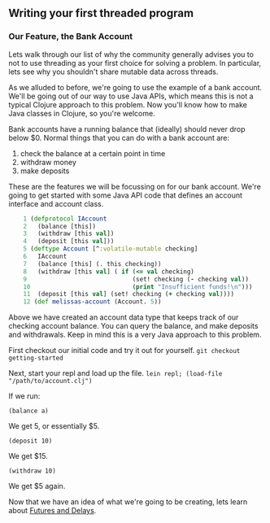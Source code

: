 ## Writing your first threaded program

### Our Feature, the Bank Account

Lets walk through our list of why the community generally advises you to not to use threading as your first choice for solving a problem. In particular, lets see why you shouldn't share mutable data across threads.

As we alluded to before, we're going to use the example of a bank account. We'll be going out of our way to use Java APIs, which means this is not a typical Clojure approach to this problem. Now you'll know how to make Java classes in Clojure, so you're welcome.

Bank accounts have a running balance that (ideally) should never drop below $0. Normal things that you can do with a bank account are:
 1. check the balance at a certain point in time
 2. withdraw money
 3. make deposits

These are the features we will be focussing on for our bank account.  We're going to get started with some Java API code that defines an account interface and account class.

~~~clojure
    1 (defprotocol IAccount
    2   (balance [this])
    3   (withdraw [this val])
    4   (deposit [this val]))
    5 (deftype Account [^:volatile-mutable checking]
    6   IAccount
    7   (balance [this] (. this checking))
    8   (withdraw [this val] ( if (<= val checking)
    9                             (set! checking (- checking val))
    10                            (print "Insufficient funds!\n")))
    11  (deposit [this val] (set! checking (+ checking val))))
    12 (def melissas-account (Account. 5))
~~~
Above we have created an account data type that keeps track of our checking account balance.
You can query the balance, and make deposits and withdrawals. Keep in mind this is a very Java approach to this problem.

First checkout our initial code and try it out for yourself. `git checkout getting-started`

Next, start your repl and load up the file. `lein repl; (load-file "/path/to/account.clj")`

If we run:

`(balance a)`

We get 5, or essentially $5.

`(deposit 10)`

We get $15.

`(withdraw 10)`

We get $5 again.

Now that we have an idea of what we're going to be creating, lets learn about [Futures and Delays](Futures_and_Delays.md).
